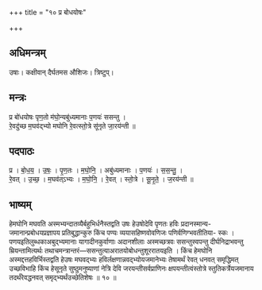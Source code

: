 +++
title = "१० प्र बोधयोषः"

+++
## अधिमन्त्रम्
उषाः। कक्षीवान् दैर्घतमस औशिजः। त्रिष्टुप्।

## मन्त्रः
प्र बो॑धयोषः पृण॒तो म॑घो॒न्यबु॑ध्यमानाः प॒णयः॑ ससन्तु ।  
रे॒वदु॑च्छ म॒घव॑द्भ्यो मघोनि रे॒वत्स्तो॒त्रे सू॑नृते जा॒रय॑न्ती ॥

## पदपाठः
प्र । बो॒ध॒य॒ । उ॒षः॒ । पृ॒ण॒तः । म॒घो॒नि॒ । अबु॑ध्यमानाः । प॒णयः॑ । स॒स॒न्तु॒ ।  
रे॒वत् । उ॒च्छ॒ । म॒घव॑त्ऽभ्यः । म॒घो॒नि॒ । रे॒वत् । स्तो॒त्रे । सू॒नृ॒ते॒ । ज॒रय॑न्ती ॥

## भाष्यम्
हेमघोनि मघवति अस्मभ्यन्दातव्यैर्बहुभिर्धनैस्तद्वति उषः हेउषोदेवि पृणतः हविः प्रदानस्मान्य- जमानान्प्रबोधयप्रज्ञापय प्रतिबुद्धान्कुरु किंच पण्यः व्ययासहिष्णवोवणिजः पणिर्वणिग्भवतीतिया- स्कः । पणयइतिलुब्धकाअबुद्भ्यमानाः यागादीनकुर्वाणाः अदानशीलाः अस्मच्छत्रवः ससन्तुस्वपन्तु दीर्घनिद्राभवन्तु म्रियन्तामित्यर्थः तथाचमन्त्रान्तरं—ससन्तुत्याअरातयोबोधन्तुशूररातयइति । किंच हेमघोनि अस्मद्दत्तहविर्भिस्तद्वति हेउषः मघवद्भ्यः हविर्लक्षणान्नवद्भ्योयजमानेभ्यः तेषामर्थं रेवत् धनवत् समृद्धिमत् उच्छविभाहि किंच हेसूनृते सुष्ठुमनुष्याणां नेत्रि देवि जरयन्तीसर्वप्राणिनः क्षपयन्तीत्वंस्तोत्रे स्तुतिकर्त्रेयजमानाय तदर्थंरेवद्धनवत् समृद्भ्यर्थंउच्छेतिशेषः ॥ १० ॥